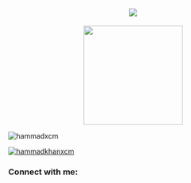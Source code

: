 <h1 align="center">
  <a href="https://git.io/typing-svg">
    <img src="https://readme-typing-svg.herokuapp.com/?lines=Hello,+There!+👋;This+is+HK.;Software+Engineer;Nice+to+meet+you!&center=true&size=30">
  </a>
</h1>
<div class = "header" align = "center">
  <img src = "https://media.giphy.com/media/v1.Y2lkPTc5MGI3NjExczVqcTF0ZHRqcnlvMWtsanh5OGJ1dTkxeDBhdzR6YzQ2aDNobjFrZiZlcD12MV9naWZzX3NlYXJjaCZjdD1n/bGgsc5mWoryfgKBx1u/giphy.gif" width = 200>
</div>

<p align="left">
  <img src="https://komarev.com/ghpvc/?username=hammadxcm&label=Profile%20views&color=0e75b6&style=flat" alt="hammadxcm" />
</p>

<p align="left">
  <a href="https://twitter.com/hammadkhanxcm" target="blank">
    <img src="https://img.shields.io/twitter/follow/hammadkhanxcm?logo=twitter&style=for-the-badge" alt="hammadkhanxcm" />
  </a>
</p>

<h3 align="left">Connect with me:</h3>
<p align="left">
  <a href="https://twitter.com/hammadkhanxcm" target="blank">
    <img align="center" src="https://raw.githubusercontent.com/rahuldkjain/github-pr